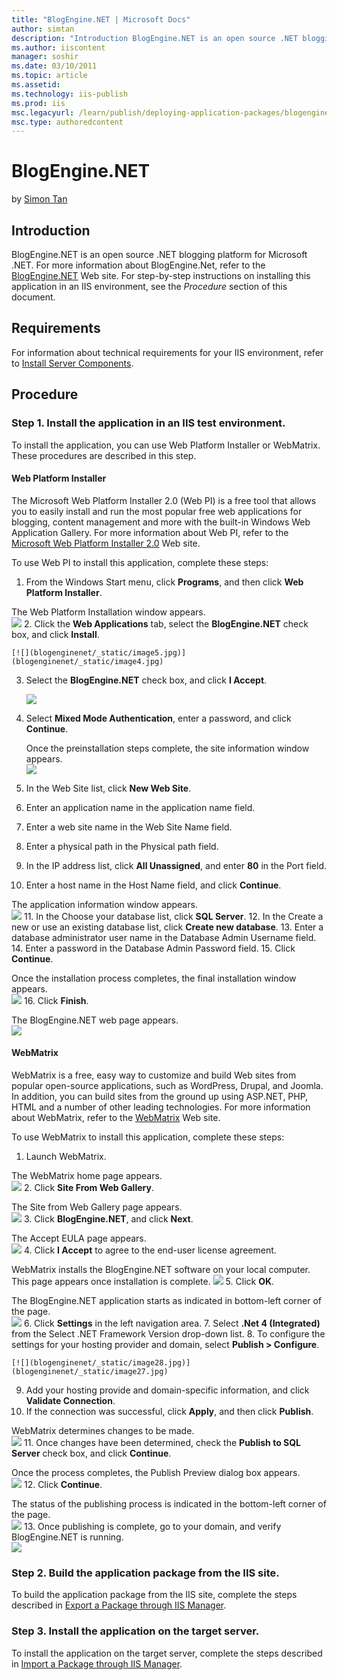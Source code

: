 ```yaml
---
title: "BlogEngine.NET | Microsoft Docs"
author: simtan
description: "Introduction BlogEngine.NET is an open source .NET blogging platform for Microsoft .NET. For more information about BlogEngine.Net, refer to the BlogEngine.N..."
ms.author: iiscontent
manager: soshir
ms.date: 03/10/2011
ms.topic: article
ms.assetid: 
ms.technology: iis-publish
ms.prod: iis
msc.legacyurl: /learn/publish/deploying-application-packages/blogenginenet
msc.type: authoredcontent
---
```

BlogEngine.NET
====================
by [Simon Tan](https://github.com/simtan)

## Introduction

BlogEngine.NET is an open source .NET blogging platform for Microsoft .NET. For more information about BlogEngine.Net, refer to the [BlogEngine.NET](http://www.dotnetblogengine.net/) Web site. For step-by-step instructions on installing this application in an IIS environment, see the *Procedure* section of this document.

## Requirements

For information about technical requirements for your IIS environment, refer to [Install Server Components](../../web-hosting/joining-the-web-hosting-gallery/install-server-components.md).

## Procedure

### Step 1. Install the application in an IIS test environment.

To install the application, you can use Web Platform Installer or WebMatrix. These procedures are described in this step.

#### Web Platform Installer

The Microsoft Web Platform Installer 2.0 (Web PI) is a free tool that allows you to easily install and run the most popular free web applications for blogging, content management and more with the built-in Windows Web Application Gallery. For more information about Web PI, refer to the [Microsoft Web Platform Installer 2.0](https://www.microsoft.com/web/downloads/platform.aspx) Web site.

To use Web PI to install this application, complete these steps:

1. From the Windows Start menu, click **Programs**, and then click **Web Platform Installer**.  
  
 The Web Platform Installation window appears.  
    [![](blogenginenet/_static/image3.jpg)](blogenginenet/_static/image2.jpg)
2. Click the **Web Applications** tab, select the **BlogEngine.NET** check box, and click **Install**.  
  
    [![](blogenginenet/_static/image5.jpg)](blogenginenet/_static/image4.jpg)
3. Select the **BlogEngine.NET** check box, and click **I Accept**.  
  
    [![](blogenginenet/_static/image7.jpg)](blogenginenet/_static/image6.jpg)
4. Select **Mixed Mode Authentication**, enter a password, and click **Continue**. 

    Once the preinstallation steps complete, the site information window appears.  
[![](blogenginenet/_static/image9.jpg)](blogenginenet/_static/image8.jpg)
5. In the Web Site list, click **New Web Site**.
6. Enter an application name in the application name field.
7. Enter a web site name in the Web Site Name field.
8. Enter a physical path in the Physical path field.
9. In the IP address list, click **All Unassigned**, and enter **80** in the Port field.
10. Enter a host name in the Host Name field, and click **Continue**.  
  
 The application information window appears.  
    [![](blogenginenet/_static/image11.jpg)](blogenginenet/_static/image10.jpg)
11. In the Choose your database list, click **SQL Server**.
12. In the Create a new or use an existing database list, click **Create new database**.
13. Enter a database administrator user name in the Database Admin Username field.
14. Enter a password in the Database Admin Password field.
15. Click **Continue**.  
  
 Once the installation process completes, the final installation window appears.  
    [![](blogenginenet/_static/image13.jpg)](blogenginenet/_static/image12.jpg)
16. Click **Finish**.  
  
 The BlogEngine.NET web page appears.  
    [![](blogenginenet/_static/image15.jpg)](blogenginenet/_static/image14.jpg)

#### WebMatrix

WebMatrix is a free, easy way to customize and build Web sites from popular open-source applications, such as WordPress, Drupal, and Joomla. In addition, you can build sites from the ground up using ASP.NET, PHP, HTML and a number of other leading technologies. For more information about WebMatrix, refer to the [WebMatrix](https://www.microsoft.com/web/webmatrix/) Web site.

To use WebMatrix to install this application, complete these steps:

1. Launch WebMatrix.  
  
 The WebMatrix home page appears.  
    [![](blogenginenet/_static/image17.jpg)](blogenginenet/_static/image16.jpg)
2. Click **Site From Web Gallery**.   
  
 The Site from Web Gallery page appears.  
    [![](blogenginenet/_static/image19.jpg)](blogenginenet/_static/image18.jpg)
3. Click **BlogEngine.NET**, and click **Next**.  
  
 The Accept EULA page appears.  
    [![](blogenginenet/_static/image21.jpg)](blogenginenet/_static/image20.jpg)
4. Click **I Accept** to agree to the end-user license agreement.  
  
 WebMatrix installs the BlogEngine.NET software on your local computer. This page appears once installation is complete.    [![](blogenginenet/_static/image23.jpg)](blogenginenet/_static/image22.jpg)
5. Click **OK**.   
  
 The BlogEngine.NET application starts as indicated in bottom-left corner of the page.  
    [![](blogenginenet/_static/image25.jpg)](blogenginenet/_static/image24.jpg)
6. Click **Settings** in the left navigation area.
7. Select **.Net 4 (Integrated)** from the Select .NET Framework Version drop-down list.
8. To configure the settings for your hosting provider and domain, select **Publish &gt; Configure**.  
  
    [![](blogenginenet/_static/image28.jpg)](blogenginenet/_static/image27.jpg)
9. Add your hosting provide and domain-specific information, and click **Validate Connection**.
10. If the connection was successful, click **Apply**, and then click **Publish**.  
  
 WebMatrix determines changes to be made.  
    [![](blogenginenet/_static/image30.jpg)](blogenginenet/_static/image29.jpg)
11. Once changes have been determined, check the **Publish to SQL Server** check box, and click **Continue**.  
  
 Once the process completes, the Publish Preview dialog box appears.  
    [![](blogenginenet/_static/image32.jpg)](blogenginenet/_static/image31.jpg)
12. Click **Continue**.  
  
 The status of the publishing process is indicated in the bottom-left corner of the page.  
    [![](blogenginenet/_static/image34.jpg)](blogenginenet/_static/image33.jpg)
13. Once publishing is complete, go to your domain, and verify BlogEngine.NET is running.  
    [![](blogenginenet/_static/image36.jpg)](blogenginenet/_static/image35.jpg)

### Step 2. Build the application package from the IIS site.

To build the application package from the IIS site, complete the steps described in [Export a Package through IIS Manager](../using-web-deploy/export-a-package-through-iis-manager.md).

### Step 3. Install the application on the target server.

To install the application on the target server, complete the steps described in [Import a Package through IIS Manager](../using-web-deploy/import-a-package-through-iis-manager.md).